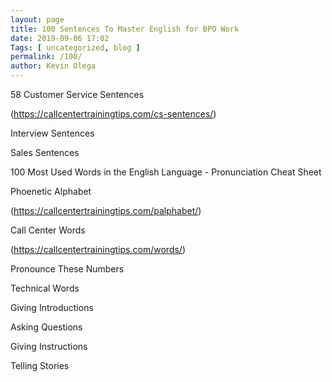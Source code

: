 ```yaml
--- 
layout: page 
title: 100 Sentences To Master English for BPO Work
date: 2019-09-06 17:02
Tags: [ uncategorized, blog ]
permalink: /100/ 
author: Kevin Olega 
--- 
```

58 Customer Service Sentences

(https://callcentertrainingtips.com/cs-sentences/)

Interview Sentences

Sales Sentences

100 Most Used Words in the English Language - Pronunciation Cheat Sheet

[](https://callcentertrainingtips.com/cheat-sheet/)

Phoenetic Alphabet

(https://callcentertrainingtips.com/palphabet/)

Call Center Words

(https://callcentertrainingtips.com/words/)

Pronounce These Numbers

Technical Words

Giving Introductions

Asking Questions

Giving Instructions

Telling Stories 